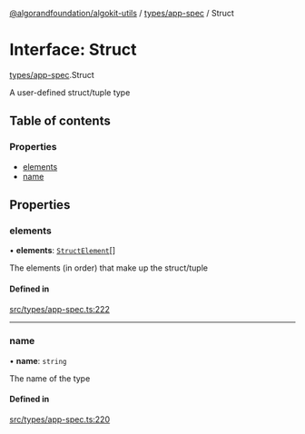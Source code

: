 [@algorandfoundation/algokit-utils](../README.md) / [types/app-spec](../modules/types_app_spec.md) / Struct

# Interface: Struct

[types/app-spec](../modules/types_app_spec.md).Struct

A user-defined struct/tuple type

## Table of contents

### Properties

- [elements](types_app_spec.Struct.md#elements)
- [name](types_app_spec.Struct.md#name)

## Properties

### elements

• **elements**: [`StructElement`](../modules/types_app_spec.md#structelement)[]

The elements (in order) that make up the struct/tuple

#### Defined in

[src/types/app-spec.ts:222](https://github.com/algorandfoundation/algokit-utils-ts/blob/main/src/types/app-spec.ts#L222)

___

### name

• **name**: `string`

The name of the type

#### Defined in

[src/types/app-spec.ts:220](https://github.com/algorandfoundation/algokit-utils-ts/blob/main/src/types/app-spec.ts#L220)
